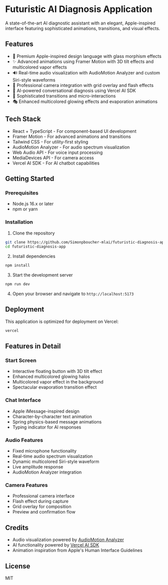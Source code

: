 # Futuristic AI Diagnosis Application

A state-of-the-art AI diagnostic assistant with an elegant, Apple-inspired interface featuring sophisticated animations, transitions, and visual effects.

## Features

- 🎨 Premium Apple-inspired design language with glass morphism effects
- ✨ Advanced animations using Framer Motion with 3D tilt effects and multicolored vapor effects
- 🔊 Real-time audio visualization with AudioMotion Analyzer and custom Siri-style waveforms
- 📸 Professional camera integration with grid overlay and flash effects
- 🤖 AI-powered conversational diagnosis using Vercel AI SDK
- 🌟 Sophisticated transitions and micro-interactions
- 🎭 Enhanced multicolored glowing effects and evaporation animations

## Tech Stack

- React + TypeScript - For component-based UI development
- Framer Motion - For advanced animations and transitions
- Tailwind CSS - For utility-first styling
- AudioMotion Analyzer - For audio spectrum visualization
- Web Audio API - For voice input processing
- MediaDevices API - For camera access
- Vercel AI SDK - For AI chatbot capabilities

## Getting Started

### Prerequisites

- Node.js 16.x or later
- npm or yarn

### Installation

1. Clone the repository
```bash
git clone https://github.com/Simonpboucher-mlai/futuristic-diagnosis-app.git
cd futuristic-diagnosis-app
```

2. Install dependencies
```bash
npm install
```

3. Start the development server
```bash
npm run dev
```

4. Open your browser and navigate to `http://localhost:5173`

## Deployment

This application is optimized for deployment on Vercel:

```bash
vercel
```

## Features in Detail

### Start Screen
- Interactive floating button with 3D tilt effect
- Enhanced multicolored glowing halos
- Multicolored vapor effect in the background
- Spectacular evaporation transition effect

### Chat Interface
- Apple iMessage-inspired design
- Character-by-character text animation
- Spring physics-based message animations
- Typing indicator for AI responses

### Audio Features
- Fixed microphone functionality
- Real-time audio spectrum visualization
- Dynamic multicolored Siri-style waveform
- Live amplitude response
- AudioMotion Analyzer integration

### Camera Features
- Professional camera interface
- Flash effect during capture
- Grid overlay for composition
- Preview and confirmation flow

## Credits

- Audio visualization powered by [AudioMotion Analyzer](https://github.com/hvianna/audioMotion-analyzer)
- AI functionality powered by [Vercel AI SDK](https://sdk.vercel.ai/docs)
- Animation inspiration from Apple's Human Interface Guidelines

## License

MIT
